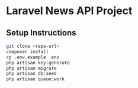 # Laravel News API Project

## Setup Instructions

```bash
git clone <repo-url>
composer install
cp .env.example .env
php artisan key:generate
php artisan migrate
php artisan db:seed
php artisan queue:work
```

